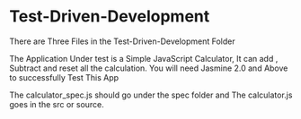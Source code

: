 # Test-Driven-Development
There are Three Files in the Test-Driven-Development Folder

The Application Under test is a Simple JavaScript Calculator, It can add , Subtract and reset all the calculation.
You will need Jasmine 2.0 and Above to successfully Test This App

The calculator_spec.js should go under the spec folder and The calculator.js goes in the src or source. 


